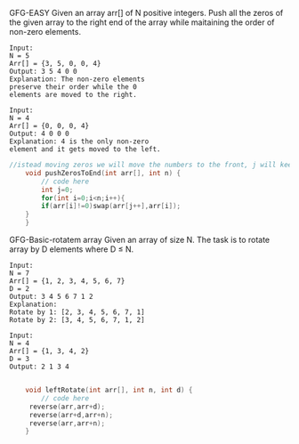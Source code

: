 GFG-EASY
Given an array arr[] of N positive integers. Push all the zeros of the given array to the right end of the array while maitaining the order of non-zero elements.
```
Input:
N = 5
Arr[] = {3, 5, 0, 0, 4}
Output: 3 5 4 0 0
Explanation: The non-zero elements
preserve their order while the 0
elements are moved to the right.

Input:
N = 4
Arr[] = {0, 0, 0, 4}
Output: 4 0 0 0
Explanation: 4 is the only non-zero
element and it gets moved to the left.
```
```c++
//istead moving zeros we will move the numbers to the front, j will keep the index of first occuring 0
	void pushZerosToEnd(int arr[], int n) {
	    // code here
	    int j=0;
	    for(int i=0;i<n;i++){
        if(arr[i]!=0)swap(arr[j++],arr[i]);
	}
	}

```
GFG-Basic-rotatem array
Given an array of size N. The task is to rotate array by D elements where D ≤ N.
```
Input:
N = 7
Arr[] = {1, 2, 3, 4, 5, 6, 7}
D = 2
Output: 3 4 5 6 7 1 2
Explanation: 
Rotate by 1: [2, 3, 4, 5, 6, 7, 1]
Rotate by 2: [3, 4, 5, 6, 7, 1, 2]

Input:
N = 4
Arr[] = {1, 3, 4, 2}
D = 3
Output: 2 1 3 4


```
```c++
    void leftRotate(int arr[], int n, int d) {
        // code here
     reverse(arr,arr+d);
     reverse(arr+d,arr+n);
     reverse(arr,arr+n);
    }
```


